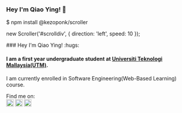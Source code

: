 ### Hey I'm Qiao Ying! :hugs:

$ npm install @kezoponk/scroller

new Scroller('#scrolldiv', { direction: 'left', speed: 10 });
<div id="scrolldiv" class="scroll-left">
### Hey I'm Qiao Ying! :hugs:
</div>
  
#### I am a first year undergraduate student at <a href="https://www.utm.my/" target="blank">Universiti Teknologi Mallaysia(UTM)</a>.
I am currently enrolled in Software Engineering(Web-Based Learning) course. 



Find me on:
<br>
<a href="https://instagram.com/qiaoyingggggg?igshid=YmMyMTA2M2Y=" target="blank"><img  src="https://user-images.githubusercontent.com/129234636/230544050-df11d9a2-d01a-4a6c-9ec5-6996d43bb2df.svg" height="20" width="20"/></a>
<a href="https://www.linkedin.com/in/qiao-ying-wong-6701b4181/" target="blank"><img  src="https://user-images.githubusercontent.com/129234636/230545646-f2d15036-20f6-4ed0-b7d1-2951e20a6238.svg" height="20" width="20"/></a>
<a href="https://www.facebook.com/wqiao.ying14" target="blank"><img  src="https://user-images.githubusercontent.com/129234636/230546348-3adec3e4-18e3-47bc-b7ec-547526b5ab96.svg" height="20" width="20"/></a>
